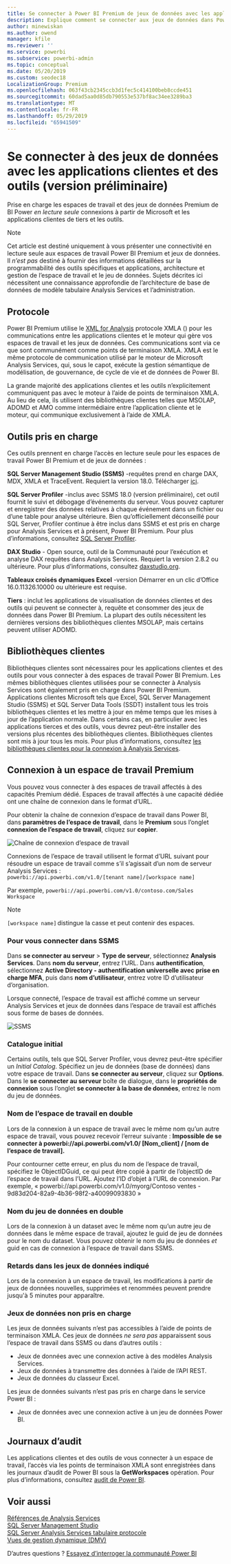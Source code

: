 ```yaml
---
title: Se connecter à Power BI Premium de jeux de données avec les applications clientes et des outils (version préliminaire)
description: Explique comment se connecter aux jeux de données dans Power BI Premium à partir des outils et les applications clientes.
author: minewiskan
ms.author: owend
manager: kfile
ms.reviewer: ''
ms.service: powerbi
ms.subservice: powerbi-admin
ms.topic: conceptual
ms.date: 05/20/2019
ms.custom: seodec18
LocalizationGroup: Premium
ms.openlocfilehash: 063f43cb2345ccb3d1fec5c414100beb8ccde451
ms.sourcegitcommit: 60dad5aa0d85db790553e537bf8ac34ee3289ba3
ms.translationtype: MT
ms.contentlocale: fr-FR
ms.lasthandoff: 05/29/2019
ms.locfileid: "65941509"
---
```

# <a name="connect-to-datasets-with-client-applications-and-tools-preview"></a>Se connecter à des jeux de données avec les applications clientes et des outils (version préliminaire)

Prise en charge les espaces de travail et des jeux de données Premium de BI Power *en lecture seule* connexions à partir de Microsoft et les applications clientes de tiers et les outils. 

> [!NOTE]
> Cet article est destiné uniquement à vous présenter une connectivité en lecture seule aux espaces de travail Power BI Premium et jeux de données. Il *n’est pas* destiné à fournir des informations détaillées sur la programmabilité des outils spécifiques et applications, architecture et gestion de l’espace de travail et le jeu de données. Sujets décrites ici nécessitent une connaissance approfondie de l’architecture de base de données de modèle tabulaire Analysis Services et l’administration.

## <a name="protocol"></a>Protocole

Power BI Premium utilise le [XML for Analysis](https://docs.microsoft.com/bi-reference/xmla/xml-for-analysis-xmla-reference) protocole XMLA () pour les communications entre les applications clientes et le moteur qui gère vos espaces de travail et les jeux de données. Ces communications sont via ce que sont communément comme points de terminaison XMLA. XMLA est le même protocole de communication utilisé par le moteur de Microsoft Analysis Services, qui, sous le capot, exécute la gestion sémantique de modélisation, de gouvernance, de cycle de vie et de données de Power BI. 

La grande majorité des applications clientes et les outils n’explicitement communiquent pas avec le moteur à l’aide de points de terminaison XMLA. Au lieu de cela, ils utilisent des bibliothèques clientes telles que MSOLAP, ADOMD et AMO comme intermédiaire entre l’application cliente et le moteur, qui communique exclusivement à l’aide de XMLA.


## <a name="supported-tools"></a>Outils pris en charge

Ces outils prennent en charge l’accès en lecture seule pour les espaces de travail Power BI Premium et de jeux de données :

**SQL Server Management Studio (SSMS)** -requêtes prend en charge DAX, MDX, XMLA et TraceEvent. Requiert la version 18.0. Télécharger [ici](https://docs.microsoft.com/sql/ssms/download-sql-server-management-studio-ssms). 

**SQL Server Profiler** -inclus avec SSMS 18.0 (version préliminaire), cet outil fournit le suivi et débogage d’événements du serveur. Vous pouvez capturer et enregistrer des données relatives à chaque événement dans un fichier ou d’une table pour analyse ultérieure. Bien qu’officiellement déconseillé pour SQL Server, Profiler continue à être inclus dans SSMS et est pris en charge pour Analysis Services et à présent, Power BI Premium. Pour plus d’informations, consultez [SQL Server Profiler](https://docs.microsoft.com/sql/tools/sql-server-profiler/sql-server-profiler).

**DAX Studio** - Open source, outil de la Communauté pour l’exécution et analyse DAX requêtes dans Analysis Services. Requiert la version 2.8.2 ou ultérieure. Pour plus d’informations, consultez [daxstudio.org](https://daxstudio.org/).

**Tableaux croisés dynamiques Excel** -version Démarrer en un clic d’Office 16.0.11326.10000 ou ultérieure est requise.

**Tiers** : inclut les applications de visualisation de données clientes et des outils qui peuvent se connecter à, requête et consommer des jeux de données dans Power BI Premium. La plupart des outils nécessitent les dernières versions des bibliothèques clientes MSOLAP, mais certains peuvent utiliser ADOMD.

## <a name="client-libraries"></a>Bibliothèques clientes

Bibliothèques clientes sont nécessaires pour les applications clientes et des outils pour vous connecter à des espaces de travail Power BI Premium. Les mêmes bibliothèques clientes utilisées pour se connecter à Analysis Services sont également pris en charge dans Power BI Premium. Applications clientes Microsoft tels que Excel, SQL Server Management Studio (SSMS) et SQL Server Data Tools (SSDT) installent tous les trois bibliothèques clientes et les mettre à jour en même temps que les mises à jour de l’application normale. Dans certains cas, en particulier avec les applications tierces et des outils, vous devrez peut-être installer des versions plus récentes des bibliothèques clientes. Bibliothèques clientes sont mis à jour tous les mois. Pour plus d’informations, consultez [les bibliothèques clientes pour la connexion à Analysis Services](https://docs.microsoft.com/azure/analysis-services/analysis-services-data-providers).

## <a name="connecting-to-a-premium-workspace"></a>Connexion à un espace de travail Premium

Vous pouvez vous connecter à des espaces de travail affectés à des capacités Premium dédié. Espaces de travail affectés à une capacité dédiée ont une chaîne de connexion dans le format d’URL. 

Pour obtenir la chaîne de connexion d’espace de travail dans Power BI, dans **paramètres de l’espace de travail**, dans le **Premium** sous l’onglet **connexion de l’espace de travail**, cliquez sur **copier**.

![Chaîne de connexion d’espace de travail](media/service-premium-connect-tools/connect-tools-workspace-connection.png)

Connexions de l’espace de travail utilisent le format d’URL suivant pour résoudre un espace de travail comme s’il s’agissait d’un nom de serveur Analysis Services :   
`powerbi://api.powerbi.com/v1.0/[tenant name]/[workspace name]` 

Par exemple, `powerbi://api.powerbi.com/v1.0/contoso.com/Sales Workspace`
> [!NOTE]
> `[workspace name]` distingue la casse et peut contenir des espaces. 

### <a name="to-connect-in-ssms"></a>Pour vous connecter dans SSMS

Dans **se connecter au serveur** > **Type de serveur**, sélectionnez **Analysis Services**. Dans **nom du serveur**, entrez l’URL. Dans **authentification**, sélectionnez **Active Directory - authentification universelle avec prise en charge MFA**, puis dans **nom d’utilisateur**, entrez votre ID d’utilisateur d’organisation. 

Lorsque connecté, l’espace de travail est affiché comme un serveur Analysis Services et jeux de données dans l’espace de travail est affichés sous forme de bases de données.  

![SSMS](media/service-premium-connect-tools/connect-tools-ssms.png)

### <a name="initial-catalog"></a>Catalogue initial

Certains outils, tels que SQL Server Profiler, vous devrez peut-être spécifier un *Initial Catalog*. Spécifiez un jeu de données (base de données) dans votre espace de travail. Dans **se connecter au serveur**, cliquez sur **Options**. Dans le **se connecter au serveur** boîte de dialogue, dans le **propriétés de connexion** sous l’onglet **se connecter à la base de données**, entrez le nom du jeu de données.

### <a name="duplicate-workspace-name"></a>Nom de l’espace de travail en double

Lors de la connexion à un espace de travail avec le même nom qu’un autre espace de travail, vous pouvez recevoir l’erreur suivante : **Impossible de se connecter à powerbi://api.powerbi.com/v1.0/ [Nom_client] / [nom de l’espace de travail].**

Pour contourner cette erreur, en plus du nom de l’espace de travail, spécifiez le ObjectIDGuid, ce qui peut être copié à partir de l’objectID de l’espace de travail dans l’URL. Ajoutez l’ID d’objet à l’URL de connexion. Par exemple, « powerbi://api.powerbi.com/v1.0/myorg/Contoso ventes - 9d83d204-82a9-4b36-98f2-a40099093830 »

### <a name="duplicate-dataset-name"></a>Nom du jeu de données en double

Lors de la connexion à un dataset avec le même nom qu’un autre jeu de données dans le même espace de travail, ajoutez le guid de jeu de données pour le nom du dataset. Vous pouvez obtenir le nom du jeu de données *et* guid en cas de connexion à l’espace de travail dans SSMS. 

### <a name="delay-in-datasets-shown"></a>Retards dans les jeux de données indiqué

Lors de la connexion à un espace de travail, les modifications à partir de jeux de données nouvelles, supprimées et renommées peuvent prendre jusqu'à 5 minutes pour apparaître. 

### <a name="unsupported-datasets"></a>Jeux de données non pris en charge

Les jeux de données suivants n’est pas accessibles à l’aide de points de terminaison XMLA. Ces jeux de données *ne sera pas* apparaissent sous l’espace de travail dans SSMS ou dans d’autres outils : 

- Jeux de données avec une connexion active à des modèles Analysis Services. 
- Jeux de données à transmettre des données à l’aide de l’API REST.
- Jeux de données du classeur Excel. 

Les jeux de données suivants n’est pas pris en charge dans le service Power BI :   

- Jeux de données avec une connexion active à un jeu de données Power BI.

## <a name="audit-logs"></a>Journaux d’audit 

Les applications clientes et des outils de vous connecter à un espace de travail, l’accès via les points de terminaison XMLA sont enregistrées dans les journaux d’audit de Power BI sous la **GetWorkspaces** opération. Pour plus d’informations, consultez [audit de Power BI](service-admin-auditing.md).

## <a name="see-also"></a>Voir aussi

[Références de Analysis Services](https://docs.microsoft.com/bi-reference/#pivot=home&panel=home-all)   
[SQL Server Management Studio](https://docs.microsoft.com/sql/ssms/sql-server-management-studio-ssms)   
[SQL Server Analysis Services tabulaire protocole](https://docs.microsoft.com/openspecs/sql_server_protocols/ms-ssas-t/b98ed40e-c27a-4988-ab2d-c9c904fe13cf)   
[Vues de gestion dynamique (DMV)](https://docs.microsoft.com/sql/analysis-services/instances/use-dynamic-management-views-dmvs-to-monitor-analysis-services)   


D’autres questions ? [Essayez d’interroger la communauté Power BI](https://community.powerbi.com/)
